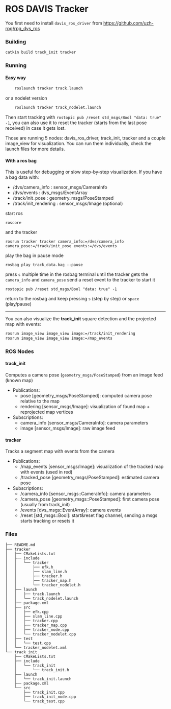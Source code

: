 # ROS DAVIS Tracker
You first need to install `davis_ros_driver` from https://github.com/uzh-rpg/rpg_dvs_ros
### Building
```sh
catkin build track_init tracker
```
### Running
#### Easy way
```sh
    roslaunch tracker track.launch
```
or a nodelet version
```sh
    roslaunch tracker track_nodelet.launch
```
Then start tracking with `rostopic pub /reset std_msgs/Bool "data: true" -1`, you can also use it to reset the tracker (starts from the last pose received) in case it gets lost.

Those are running 5 nodes: davis_ros_driver, track_init, tracker and a couple image_view for visualization. You can run them individually, check the launch files for more details.

#### With a ros bag
This is useful for debugging or slow step-by-step visualization.
If you have a bag data with:
* /dvs/camera_info	: sensor_msgs/CameraInfo
* /dvs/events           : dvs_msgs/EventArray
* /track/init_pose      : geometry_msgs/PoseStamped
* /track/init_rendering : sensor_msgs/Image (optional)

start ros

`roscore`

and the tracker

`rosrun tracker tracker camera_info:=/dvs/camera_info camera_pose:=/track/init_pose events:=/dvs/events`

play the bag in pause mode

`rosbag play track_data.bag --pause`

press `s` multiple time in the rosbag terminal until the tracker gets the `camera_info` and `camera_pose`
send a reset event to the tracker to start it

`rostopic pub /reset std_msgs/Bool "data: true" -1`

return to the rosbag and keep pressing `s` (step by step) or `space` (play/pause)

---
You can also visualize the **track_init** square detection and the projected map with events:
```sh
rosrun image_view image_view image:=/track/init_rendering
rosrun image_view image_view image:=/map_events
```

### ROS Nodes
#### track_init
Computes a camera pose (`geometry_msgs/PoseStamped`) from an image feed (known map)
- Publications: 
    * pose [geometry_msgs/PoseStamped]: computed camera pose relative to the map
    * rendering [sensor_msgs/Image]: visualization of found map + reprojected map vertices
- Subscriptions: 
    * camera_info [sensor_msgs/CameraInfo]: camera parameters
    * image [sensor_msgs/Image]: raw image feed

#### tracker
Tracks a segment map with events from the camera
- Publications: 
    * /map_events [sensor_msgs/Image]: visualization of the tracked map with events (used in red)
    * /tracked_pose [geometry_msgs/PoseStamped]: estimated camera pose
- Subscriptions: 
    * /camera_info [sensor_msgs::CameraInfo]: camera parameters
    * /camera_pose [geometry_msgs::PoseStamped]: first camera pose (usually from track_init)
    * /events [dvs_msgs::EventArray]: camera events
    * /reset [std_msgs::Bool]: start&reset flag channel, sending a msgs starts tracking or resets it

### Files
    ├── README.md
    ├── tracker
    │   ├── CMakeLists.txt
    │   ├── include
    │   │   └── tracker
    │   │       ├── efk.h
    │   │       ├── slam_line.h
    │   │       ├── tracker.h
    │   │       ├── tracker_map.h
    │   │       └── tracker_nodelet.h
    │   ├── launch
    │   │   ├── track.launch
    │   │   └── track_nodelet.launch
    │   ├── package.xml
    │   ├── src
    │   │   ├── efk.cpp
    │   │   ├── slam_line.cpp
    │   │   ├── tracker.cpp
    │   │   ├── tracker_map.cpp
    │   │   ├── tracker_node.cpp
    │   │   └── tracker_nodelet.cpp
    │   ├── test
    │   │   └── test.cpp
    │   └── tracker_nodelet.xml
    └── track_init
        ├── CMakeLists.txt
        ├── include
        │   └── track_init
        │       └── track_init.h
        ├── launch
        │   └── track_init.launch
        ├── package.xml
        └── src
            ├── track_init.cpp
            ├── track_init_node.cpp
            └── track_test.cpp
